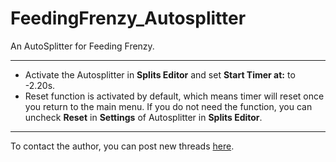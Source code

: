 # FeedingFrenzy_Autosplitter

An AutoSplitter for Feeding Frenzy.

---
- Activate the Autosplitter in **Splits Editor** and set **Start Timer at:** to -2.20s.
- Reset function is activated by default, which means timer will reset once you return to the main menu. If you do not need the function, you can uncheck **Reset** in **Settings** of Autosplitter in **Splits Editor**.

---
To contact the author, you can post new threads [here](https://www.speedrun.com/feeding_frenzy/forum).
